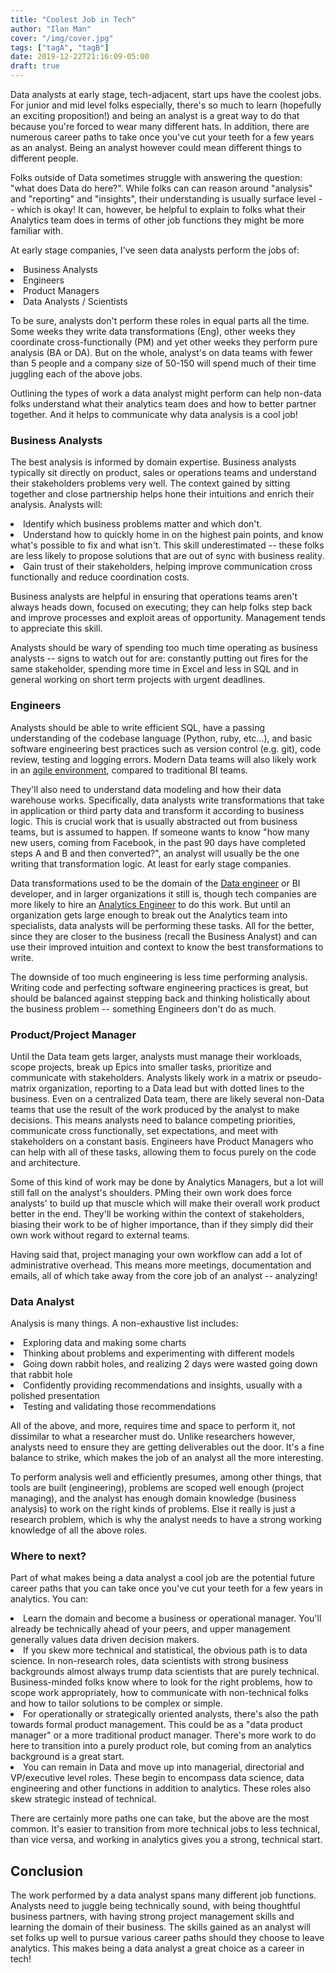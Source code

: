 ```yaml
---
title: "Coolest Job in Tech"
author: "Ilan Man"
cover: "/img/cover.jpg"
tags: ["tagA", "tagB"]
date: 2019-12-22T21:16:09-05:00
draft: true
---
```


Data analysts at early stage, tech-adjacent, start ups have the coolest jobs. For junior and mid level folks especially, there's so much to learn (hopefully an exciting proposition!) and being an analyst is a great way to do that because you're forced to wear many different hats. In addition, there are numerous career paths to take once you've cut your teeth for a few years as an analyst. Being an analyst however could mean different things to different people. 

Folks outside of Data sometimes struggle with answering the question: "what does Data do here?". While folks can can reason around "analysis" and "reporting" and "insights", their understanding is usually surface level -- which is okay! It can, however, be helpful to explain to folks what their Analytics team does in terms of other job functions they might be more familiar with. 

<!--more-->

At early stage companies, I've seen data analysts perform the jobs of:
<li>Business Analysts
<li>Engineers
<li>Product Managers
<li>Data Analysts / Scientists

To be sure, analysts don't perform these roles in equal parts all the time. Some weeks they write data transformations (Eng), other weeks they coordinate cross-functionally (PM) and yet other weeks they perform pure analysis (BA or DA). But on the whole, analyst's on data teams with fewer than 5 people and a company size of 50-150 will spend much of their time juggling each of the above jobs.

Outlining the types of work a data analyst might perform can help non-data folks understand what their analytics team does and how to better partner together. And it helps to communicate why data analysis is a cool job! 

### Business Analysts

The best analysis is informed by domain expertise. Business analysts typically sit directly on product, sales or operations teams and understand their stakeholders problems very well. The context gained by sitting together and close partnership helps hone their intuitions and enrich their analysis. Analysts will:
<li>Identify which business problems matter and which don't.
<li>Understand how to quickly home in on the highest pain points, and know what's possible to fix and what isn't. This skill underestimated -- these folks are less likely to propose solutions that are out of sync with business reality.
<li>Gain trust of their stakeholders, helping improve communication cross functionally and reduce coordination costs.

Business analysts are helpful in ensuring that operations teams aren't always heads down, focused on executing; they can help folks step back and improve processes and exploit areas of opportunity. Management tends to appreciate this skill. 

Analysts should be wary of spending too much time operating as business analysts -- signs to watch out for are: constantly putting out fires for the same stakeholder, spending more time in Excel and less in SQL and in general working on short term projects with urgent deadlines. 

### Engineers

Analysts should be able to write efficient SQL, have a passing understanding of the codebase language (Python, ruby, etc...), and basic software engineering best practices such as version control (e.g. git), code review, testing and logging errors. Modern Data teams will also likely work in an [agile environment](https://www.locallyoptimistic.com/post/agile-analytics-p1), compared to traditional BI teams. 

They'll also need to understand data modeling and how their data warehouse works. Specifically, data analysts write transformations that take in application or third party data and transform it according to business logic.  This is crucial work that is usually abstracted out from business teams, but is assumed to happen. If someone wants to know "how many new users, coming from Facebook, in the past 90 days have completed steps A and B and then converted?", an analyst will usually be the one writing that transformation logic. At least for early stage companies. 

Data transformations used to be the domain of the [Data engineer](https://blog.getdbt.com/does-my-startup-data-team-need-a-data-engineer-/) or BI developer, and in larger organizations it still is, though tech companies are more likely to hire an [Analytics Engineer](https://www.locallyoptimistic.com/post/analytics-engineer/) to do this work. But until an organization gets large enough to break out the Analytics team into specialists, data analysts will be performing these tasks. All for the better, since they are closer to the business (recall the Business Analyst) and can use their improved intuition and context to know the best transformations to write.

The downside of too much engineering is less time performing analysis. Writing code and perfecting software engineering practices is great, but should be balanced against stepping back and thinking holistically about the business problem -- something Engineers don't do as much.


### Product/Project Manager

Until the Data team gets larger, analysts must manage their workloads, scope projects, break up Epics into smaller tasks, prioritize and communicate with stakeholders. Analysts likely work in a matrix or pseudo-matrix organization, reporting to a Data lead but with dotted lines to the business. Even on a centralized Data team, there are likely several non-Data teams that use the result of the work produced by the analyst to make decisions. This means analysts need to balance competing priorities, communicate cross functionally, set expectations, and meet with stakeholders on a constant basis. Engineers have Product Managers who can help with all of these tasks, allowing them to focus purely on the code and architecture. 

Some of this kind of work may be done by Analytics Managers, but a lot will still fall on the analyst's shoulders. PMing their own work does force analysts' to build up that muscle which will make their overall work product better in the end. They'll be working within the context of stakeholders, biasing their work to be of higher importance, than if they simply did their own work without regard to external teams. 

Having said that, project managing your own workflow can add a lot of administrative overhead. This means more meetings, documentation and emails, all of which take away from the core job of an analyst -- analyzing!  

### Data Analyst

Analysis is many things. A non-exhaustive list includes:

<li>Exploring data and making some charts
<li>Thinking about problems and experimenting with different models
<li>Going down rabbit holes, and realizing 2 days were wasted going down that rabbit hole
<li>Confidently providing recommendations and insights, usually with a polished presentation
<li>Testing and validating those recommendations

All of the above, and more, requires time and space to perform it, not dissimilar to what a researcher must do. Unlike researchers however, analysts need to ensure they are getting deliverables out the door. It's a fine balance to strike, which makes the job of an analyst all the more interesting.

To perform analysis well and efficiently presumes, among other things, that tools are built (engineering), problems are scoped well enough (project managing), and the analyst has enough domain knowledge (business analysis) to work on the right kinds of problems. Else it really is just a research problem, which is why the analyst needs to have a strong working knowledge of all the above roles.

### Where to next?

Part of what makes being a data analyst a cool job are the potential future career paths that you can take once you've cut your teeth for a few years in analytics. You can:
<li>Learn the domain and become a business or operational manager. You'll already be technically ahead of your peers, and upper management generally values data driven decision makers.
<li>If you skew more technical and statistical, the obvious path is to data science. In non-research roles, data scientists with strong business backgrounds almost always trump data scientists that are purely technical. Business-minded folks know where to look for the right problems, how to scope work appropriately, how to communicate with non-technical folks and how to tailor solutions to be complex or simple.  
<li>For operationally or strategically oriented analysts, there's also the path towards formal product management. This could be as a "data product manager" or a more traditional product manager. There's more work to do here to transition into a purely product role, but coming from an analytics background is a great start.
<li>You can remain in Data and move up into managerial, directorial and VP/executive level roles. These begin to encompass data science, data engineering and other functions in addition to analytics. These roles also skew strategic instead of technical.

There are certainly more paths one can take, but the above are the most common. It's easier to transition from more technical jobs to less technical, than vice versa, and working in analytics gives you a strong, technical start.
 
## Conclusion

The work performed by a data analyst spans many different job functions. Analysts need to juggle being technically sound, with being thoughtful business partners, with having strong project management skills and learning the domain of their business. The skills gained as an analyst will set folks up well to pursue various career paths should they choose to leave analytics. This makes being a data analyst a great choice as a career in tech!
